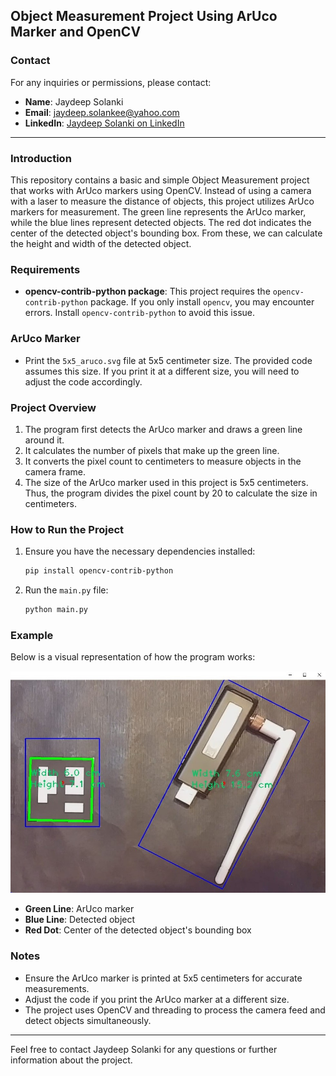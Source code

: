 ## Object Measurement Project Using ArUco Marker and OpenCV

### Contact

For any inquiries or permissions, please contact:

- **Name**: Jaydeep Solanki
- **Email**: jaydeep.solankee@yahoo.com
- **LinkedIn**: [Jaydeep Solanki on LinkedIn](https://www.linkedin.com/in/jaydeep-solanki-79ab61253/)

---

### Introduction

This repository contains a basic and simple Object Measurement project that works with ArUco markers using OpenCV. Instead of using a camera with a laser to measure the distance of objects, this project utilizes ArUco markers for measurement. The green line represents the ArUco marker, while the blue lines represent detected objects. The red dot indicates the center of the detected object's bounding box. From these, we can calculate the height and width of the detected object.

### Requirements

- **opencv-contrib-python package**: This project requires the `opencv-contrib-python` package. If you only install `opencv`, you may encounter errors. Install `opencv-contrib-python` to avoid this issue.

### ArUco Marker

- Print the `5x5_aruco.svg` file at 5x5 centimeter size. The provided code assumes this size. If you print it at a different size, you will need to adjust the code accordingly.

### Project Overview

1. The program first detects the ArUco marker and draws a green line around it.
2. It calculates the number of pixels that make up the green line.
3. It converts the pixel count to centimeters to measure objects in the camera frame.
4. The size of the ArUco marker used in this project is 5x5 centimeters. Thus, the program divides the pixel count by 20 to calculate the size in centimeters.

### How to Run the Project

1. Ensure you have the necessary dependencies installed:
   ```bash
   pip install opencv-contrib-python
   ```
2. Run the `main.py` file:
   ```bash
   python main.py
   ```

### Example

Below is a visual representation of how the program works:

![Example Image](demo.jpg)

- **Green Line**: ArUco marker
- **Blue Line**: Detected object
- **Red Dot**: Center of the detected object's bounding box

### Notes

- Ensure the ArUco marker is printed at 5x5 centimeters for accurate measurements.
- Adjust the code if you print the ArUco marker at a different size.
- The project uses OpenCV and threading to process the camera feed and detect objects simultaneously.


---

Feel free to contact Jaydeep Solanki for any questions or further information about the project.